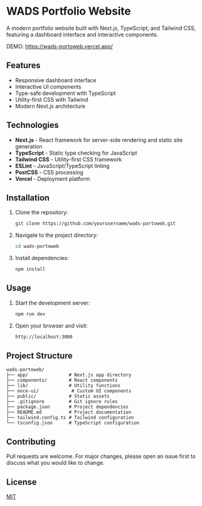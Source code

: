 # WADS Portfolio Website

A modern portfolio website built with Next.js, TypeScript, and Tailwind CSS, featuring a dashboard interface and interactive components.

DEMO: https://wads-portoweb.vercel.app/

## Features

- Responsive dashboard interface
- Interactive UI components
- Type-safe development with TypeScript
- Utility-first CSS with Tailwind
- Modern Next.js architecture

## Technologies

- **Next.js** - React framework for server-side rendering and static site generation
- **TypeScript** - Static type checking for JavaScript
- **Tailwind CSS** - Utility-first CSS framework
- **ESLint** - JavaScript/TypeScript linting
- **PostCSS** - CSS processing
- **Vercel** - Deployment platform

## Installation

1. Clone the repository:
   ```bash
   git clone https://github.com/yourusername/wads-portoweb.git
   ```
2. Navigate to the project directory:
   ```bash
   cd wads-portoweb
   ```
3. Install dependencies:
   ```bash
   npm install
   ```

## Usage

1. Start the development server:
   ```bash
   npm run dev
   ```
2. Open your browser and visit:
   ```bash
   http://localhost:3000
   ```

## Project Structure

```
wads-portoweb/
├── app/               # Next.js app directory
├── components/        # React components
├── lib/               # Utility functions
├── once-ui/            # Custom UI components
├── public/            # Static assets
├── .gitignore         # Git ignore rules
├── package.json       # Project dependencies
├── README.md          # Project documentation
├── tailwind.config.ts # Tailwind configuration
└── tsconfig.json      # TypeScript configuration
```

## Contributing

Pull requests are welcome. For major changes, please open an issue first to discuss what you would like to change.

## License

[MIT](https://choosealicense.com/licenses/mit/)
